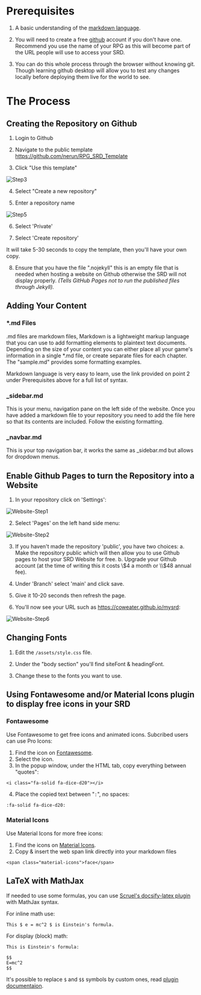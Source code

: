 # Prerequisites

1. A basic understanding of the [markdown language](https://www.markdownguide.org/basic-syntax/).

2. You will need to create a free [github](https://github.com/) account if you don't have one. Recommend you use the name of your RPG as this will become part of the URL people will use to access your SRD. 

3. You can do this whole process through the browser without knowing git. Though  learning github desktop will allow you to test any changes locally before deploying them live for the world to see.

# The Process

## Creating the Repository on Github

1. Login to Github

2. Navigate to the public template https://github.com/nerun/RPG_SRD_Template

3. Click "Use this template"

![Step3](media/Step3.png)

4. Select "Create a new repository"

5. Enter a repository name

![Step5](media/Step5.png)

6. Select 'Private' 

7. Select 'Create repository'

It will take 5-30 seconds to copy the template, then you'll have your own copy.

8. Ensure that you have the file ".nojekyll" this is an empty file that is needed when hosting a website on Github otherwise the SRD will not display properly. *(Tells GitHub Pages not to run the published files through Jekyll).*


## Adding Your Content

### *.md Files

.md files are markdown files, Markdown is a lightweight markup language that you can use to add formatting elements to plaintext text documents. Depending on the size of your content you can either place all your game's information in a single *.md file, or create separate files for each chapter. The "sample.md" provides some formatting examples. 

Markdown language is very easy to learn, use the link provided on point 2 under Prerequisites above for a full list of syntax. 

### _sidebar.md

This is your menu, navigation pane on the left side of the website. Once you have added a markdown file to your repository you need to add the file here so that its contents are included. Follow the existing formatting.

### _navbar.md

This is your top navigation bar, it works the same as _sidebar.md but allows for dropdown menus.

## Enable Github Pages to turn the Repository into a Website

1. In your repository click on 'Settings':

![Website-Step1](media/Website-Step1.png)

2. Select 'Pages' on the left hand side menu:

![Website-Step2](media/Website-Step2.png)

3. If you haven't made the repository 'public', you have two choices:
    a. Make the repository public which will then allow you to use Github pages to host your SRD Website for free.
    b. Upgrade your Github account (at the time of writing this it costs \\$4 a month or \\$48 annual fee).

4. Under 'Branch' select 'main' and click save.

5. Give it 10-20 seconds then refresh the page.

6. You'll now see your URL such as https://coweater.github.io/mysrd:

![Website-Step6](media/Website-Step6.png)

## Changing Fonts

1. Edit the `/assets/style.css` file.

2. Under the "body section" you'll find siteFont & headingFont.

3. Change these to the fonts you want to use.


## Using Fontawesome and/or Material Icons plugin to display free icons in your SRD

### Fontawesome

Use Fontawesome to get free icons and animated icons. Subcribed users can use Pro Icons:

1. Find the icon on [Fontawesome](https://fontawesome.com/icons).
2. Select the icon.
3. In the popup window, under the HTML tab, copy everything between "quotes":

```EXAMPLE
<i class="fa-solid fa-dice-d20"></i>
```

4. Place the copied text between "`:`", no spaces:

```EXAMPLE
:fa-solid fa-dice-d20:
```

### Material Icons

Use Material Icons for more free icons:

1. Find the icons on [Material Icons](https://fonts.google.com/icons).
2. Copy & insert the web span link directly into your markdown files

```markup
<span class="material-icons">face</span>
```

## LaTeX with MathJax

If needed to use some formulas, you can use [Scruel's docsify-latex plugin][1] with MathJax syntax.

For inline math use:

```EXAMPLE
This $ e = mc^2 $ is Einstein's formula.
```

For display (block) math:

```EXAMPLE
This is Einstein's formula:

$$
E=mc^2
$$
```

It's possible to replace `$` and `$$` symbols by custom ones, read [plugin documentaion][1].

[1]: https://scruel.github.io/docsify-latex
